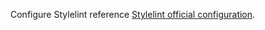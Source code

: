 <!-- markdownlint-disable MD041 -->
Configure Stylelint reference [Stylelint official configuration].

[Stylelint official configuration]: https://stylelint.io/user-guide/configure
<!-- markdownlint-enable MD041 -->
